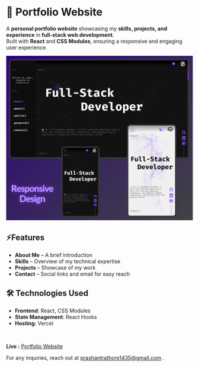 # 🌟 Portfolio Website

 A **personal portfolio website** showcasing my **skills, projects, and experience** in **full-stack web development**.  
Built with **React** and **CSS Modules**, ensuring a responsive and engaging user experience.

![Home Page UI](./public/UI/ui_image.png)

## ⚡Features

- **About Me** – A brief introduction
- **Skills** – Overview of my technical expertise
- **Projects** – Showcase of my work
- **Contact** – Social links and email for easy reach

## 🛠 Technologies Used

- **Frontend**: React, CSS Modules
- **State Management**: React Hooks
- **Hosting**: Vercel


<br>

**Live :** [Portfolio Website](https://raahthor.vercel.app/)


For any inquiries, reach out at prashantrathore1435@gmail.com .
